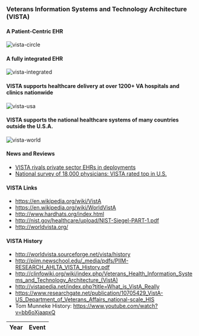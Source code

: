 ### Veterans Information Systems and Technology Architecture (VISTA)

#### A Patient-Centric EHR
![vista-circle](https://github.com/vistadataproject/documents/blob/master/images/vista/vista-integrated-patient-centric.png)


#### A fully integrated EHR
![vista-integrated](https://github.com/vistadataproject/documents/blob/master/images/vista-vivian-animation-50.gif)


#### VISTA supports healthcare delivery at over 1200+  VA hospitals and clinics nationwide
![vista-usa](https://github.com/vistadataproject/documents/blob/master/images/vista/deployment-usa.jpg)

#### VISTA supports the national healthcare systems of many countries outside the U.S.A.
![vista-world](https://github.com/vistadataproject/documents/blob/master/images/vista/deployment-worldwide.jpg)


#### News and Reviews

* [VISTA rivals private sector EHRs in deployments](http://www.openhealthnews.com/hotnews/vista-rival-epic-and-cerner-major-deployments-ehr-systems)
* [National survey of 18,000 physicians: VISTA rated top in U.S.](https://github.com/vistadataproject/documents/blob/master/Background/vista/medscape2014.md)



#### VISTA Links
* https://en.wikipedia.org/wiki/VistA
* https://en.wikipedia.org/wiki/WorldVistA
* http://www.hardhats.org/index.html
* http://nist.gov/healthcare/upload/NIST-Siegel-PART-1.pdf
* http://worldvista.org/


#### VISTA History
* http://worldvista.sourceforge.net/vista/history
* http://piim.newschool.edu/_media/pdfs/PIIM-RESEARCH_AHLTA_VISTA_History.pdf
* http://clinfowiki.org/wiki/index.php/Veterans_Health_Information_Systems_and_Technology_Architecture_(VistA)
* http://vistapedia.net/index.php?title=What_is_VistA_Really
* https://www.researchgate.net/publication/10705429_VistA-US_Department_of_Veterans_Affairs_national-scale_HIS
* Tom Munneke History: https://www.youtube.com/watch?v=bb6oXjaapxQ




Year | Event
--- | ---









